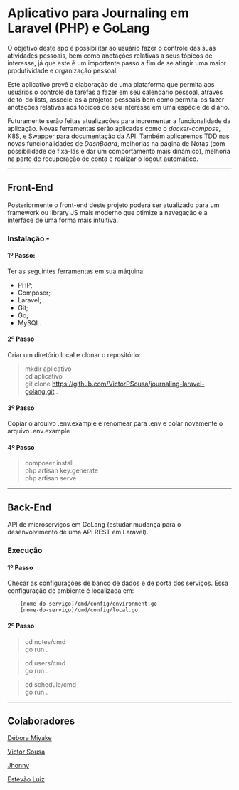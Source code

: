 # Aplicativo para Journaling em Laravel (PHP) e GoLang

O objetivo deste app é possibilitar ao usuário fazer o controle das suas atividades pessoais, bem como anotações relativas a seus tópicos de interesse, já que este é um importante passo a fim de se atingir uma maior produtividade e organização pessoal.

Este aplicativo prevê a elaboração de uma plataforma que permita aos usuários o controle de tarefas a fazer em seu calendário pessoal, através de to-do lists, associe-as a projetos pessoais bem como permita-os fazer anotações relativas aos tópicos de seu interesse em uma espécie de diário.

Futuramente serão feitas atualizações para incrementar a funcionalidade da aplicação. Novas ferramentas serão aplicadas como o _docker-compose_, K8S, e Swapper para documentação da API. Também aplicaremos TDD nas novas funcionalidades de _DashBoard_, melhorias na página de Notas (com possibilidade de fixa-lás e dar um comportamento mais dinâmico), melhoria na parte de recuperação de conta e realizar o logout automático.

---

## Front-End

Posteriormente o front-end deste projeto poderá ser atualizado para um framework ou library JS mais moderno que otimize a navegação e a interface de uma forma mais intuitiva.

### Instalação -

#### 1º Passo:
Ter as seguintes ferramentas em sua máquina:
- PHP;
- Composer;
- Laravel;
- Git;
- Go;
- MySQL.

#### 2º Passo
Criar um diretório local e clonar o repositório:

> mkdir aplicativo <br/>
> cd aplicativo <br/>
> git clone https://github.com/VictorPSousa/journaling-laravel-golang.git .

#### 3º Passo
Copiar o arquivo .env.example e renomear para .env e colar novamente o arquivo .env.example

#### 4º Passo

> composer install <br/>
> php artisan key:generate <br/>
> php artisan serve <br/>

---

## Back-End

API de microserviços em GoLang (estudar mudança para o desenvolvimento de uma API REST em Laravel).

### Execução

#### **1º Passo**

Checar as configurações de banco de dados e de porta dos serviços.
Essa configuração de ambiente é localizada em:
```
    [nome-do-serviço]/cmd/config/environment.go
    [nome-do-serviço]/cmd/config/local.go
```

#### **2º Passo**

> cd notes/cmd <br/>
> go run . <br/>

> cd users/cmd <br/>
> go run . <br/>

> cd schedule/cmd <br/>
> go run . <br/>

---

## Colaboradores

[Débora Miyake](https://github.com/DeboraMiyake)

[Victor Sousa](https://github.com/VictorPSousa)

[Jhonny](https://github.com/Jhonnycpp)

[Estevão Luiz](https://github.com/estevaoldc)
